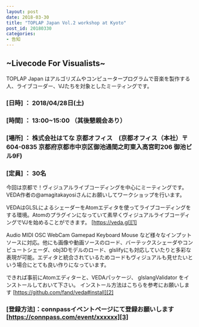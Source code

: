 ```yaml
---
layout: post
date: 2018-03-30
title: "TOPLAP Japan Vol.2 workshop at Kyoto"
post_id: 20180330
categories: 
- 告知
---
```


## ~Livecode For Visualists~

TOPLAP Japan はアルゴリズムやコンピュータープログラムで音楽を製作する人、ライブコーダー、VJたちを対象としたミーティングです。 

### [日時] ： 2018/04/28日(土)

### [時間] ： 13:00~15:00 （其後懇親会あり）

### [場所] ： 株式会社はてな 京都オフィス　(京都オフィス（本社）〒604-0835 京都府京都市中京区御池通間之町東入高宮町206 御池ビル9F)

### [定員] ： 30名

今回は京都で！ヴィジュアルライブコーディングを中心にミーティングです。VEDA作者の@amagitakayosiさんにお願いしてワークショップを行います。

VEDAはGLSLによるシェーダーをAtomエディタを使ってライブコーディングをする環境。Atomのプラグインになっていて素早くヴィジュアルライブコーディングでVJを始めることができます。
[https://veda.gl][1]

Audio MIDI OSC WebCam Gamepad Keyboard Mouse など様々なインプットソースに対応。他にも画像や動画ソースのロード、バーテックスシェーダやコンピュートシェーダ、obj3Dモデルのロード、glslifyにも対応していたりと多彩な表現が可能。エディタと統合されているためコードもヴィジュアルも見せたいという場合にとても良い作りになっています。

できれば事前にAtomエディターと、VEDAパッケージ、 glslangValidator をインストールしておいて下さい。
インストール方法はこちらを参考にお願いします [https://github.com/fand/veda#install][2]

### [登録方法]：connpassイベントページにて登録お願いします [https://connpass.com/event/xxxxxx][3]


[1]: https://veda.gl

[2]: https://github.com/fand/veda#install

[3]: https://connpass.com/event/xxxxxx
